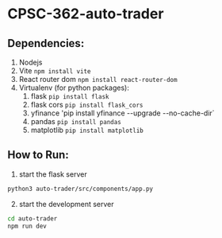 # CPSC-362-auto-trader

## Dependencies:
1. Nodejs
2. Vite `npm install vite`
3. React router dom `npm install react-router-dom`
4. Virtualenv (for python packages):
    1. flask `pip install flask`
    2. flask cors `pip install flask_cors`
    3. yfinance 'pip install yfinance --upgrade --no-cache-dir`
    4. pandas `pip install pandas`
    5. matplotlib `pip install matplotlib`

## How to Run:
1. start the flask server 
```bash
python3 auto-trader/src/components/app.py
```
2. start the development server 
```bash
cd auto-trader
npm run dev
```
